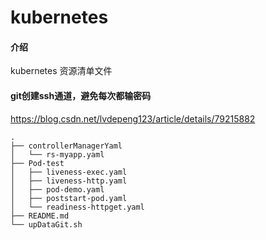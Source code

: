 # kubernetes

#### 介绍
kubernetes 资源清单文件

#### git创建ssh通道，避免每次都输密码

https://blog.csdn.net/lvdepeng123/article/details/79215882

```
.
├── controllerManagerYaml
│   └── rs-myapp.yaml
├── Pod-test
│   ├── liveness-exec.yaml
│   ├── liveness-http.yaml
│   ├── pod-demo.yaml
│   ├── poststart-pod.yaml
│   └── readiness-httpget.yaml
├── README.md
└── upDataGit.sh
```
